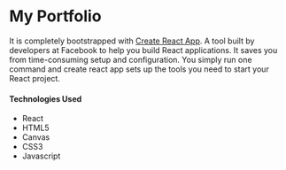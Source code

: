 # My Portfolio

It is completely bootstrapped with [Create React App](https://github.com/facebookincubator/create-react-app). A tool built by developers at Facebook to help you build React applications. It saves you from time-consuming setup and configuration. You simply run one command and create react app sets up the tools you need to start your React project.

#### Technologies Used
- React
- HTML5
- Canvas
- CSS3
- Javascript
